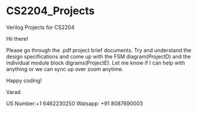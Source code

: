 # CS2204_Projects
Verilog Projects for CS2204

Hii there!

Please go through the .pdf project brief documents. Try and understand the design specifications and come up with the FSM diagram(ProjectD) and the individual module block digrams(ProjectE).
Let me know if I can help with anything or we can sync up over zoom anytime.

Happy coding!

Varad

US Number:+1 6462230250
Watsapp:  +91 8087690003